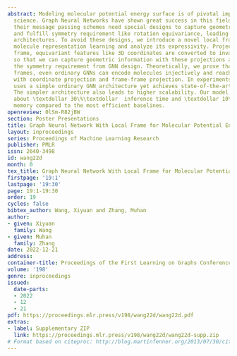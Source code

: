 ```yaml
---
abstract: Modeling molecular potential energy surface is of pivotal importance in
  science. Graph Neural Networks have shown great success in this field. However,
  their message passing schemes need special designs to capture geometric information
  and fulfill symmetry requirement like rotation equivariance, leading to complicated
  architectures. To avoid these designs, we introduce a novel local frame method to
  molecule representation learning and analyze its expressivity. Projected onto a
  frame, equivariant features like 3D coordinates are converted to invariant features,
  so that we can capture geometric information with these projections and decouple
  the symmetry requirement from GNN design. Theoretically, we prove that given non-degenerate
  frames, even ordinary GNNs can encode molecules injectively and reach maximum expressivity
  with coordinate projection and frame-frame projection. In experiments, our model
  uses a simple ordinary GNN architecture yet achieves state-of-the-art accuracy.
  The simpler architecture also leads to higher scalability. Our model only takes
  about \textdollar 30\%\textdollar  inference time and \textdollar 10\%\textdollar  GPU
  memory compared to the most efficient baselines.
openreview: 0lSm-R82jBW
section: Poster Presentations
title: Graph Neural Network With Local Frame for Molecular Potential Energy Surface
layout: inproceedings
series: Proceedings of Machine Learning Research
publisher: PMLR
issn: 2640-3498
id: wang22d
month: 0
tex_title: Graph Neural Network With Local Frame for Molecular Potential Energy Surface
firstpage: '19:1'
lastpage: '19:30'
page: 19:1-19:30
order: 19
cycles: false
bibtex_author: Wang, Xiyuan and Zhang, Muhan
author:
- given: Xiyuan
  family: Wang
- given: Muhan
  family: Zhang
date: 2022-12-21
address:
container-title: Proceedings of the First Learning on Graphs Conference
volume: '198'
genre: inproceedings
issued:
  date-parts:
  - 2022
  - 12
  - 21
pdf: https://proceedings.mlr.press/v198/wang22d/wang22d.pdf
extras:
- label: Supplementary ZIP
  link: https://proceedings.mlr.press/v198/wang22d/wang22d-supp.zip
# Format based on citeproc: http://blog.martinfenner.org/2013/07/30/citeproc-yaml-for-bibliographies/
---
```

